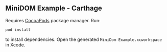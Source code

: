 ## MiniDOM Example - Carthage

Requires [CocoaPods][1] package manager. Run:

```sh
pod install
```

to install dependencies. Open the generated `MiniDom Example.xcworkspace` in Xcode.

[1]: http://cocoapods.org/

